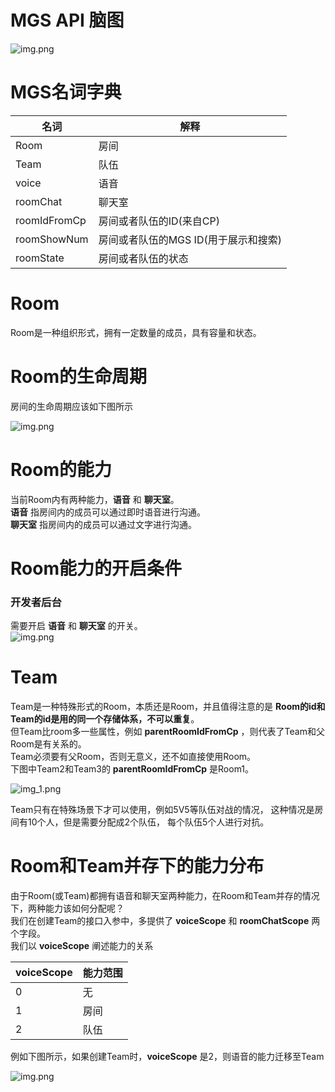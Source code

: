 # MGS API 脑图
![img.png](https://cdn.233xyx.com/1617110054459_929.png)

# MGS名词字典

|  名词   | 解释  |
|  ----  | ----  |
| Room  | 房间 |
| Team  | 队伍 |
| voice  | 语音|
| roomChat  | 聊天室|
| roomIdFromCp  | 房间或者队伍的ID(来自CP) |
| roomShowNum  | 房间或者队伍的MGS ID(用于展示和搜索) |
| roomState  | 房间或者队伍的状态|

# Room
Room是一种组织形式，拥有一定数量的成员，具有容量和状态。

# Room的生命周期
房间的生命周期应该如下图所示

![img.png](https://cdn.233xyx.com/1617110054581_242.png)

# Room的能力
当前Room内有两种能力，**语音** 和 **聊天室**。  
**语音** 指房间内的成员可以通过即时语音进行沟通。  
**聊天室** 指房间内的成员可以通过文字进行沟通。

# Room能力的开启条件
### 开发者后台
需要开启 **语音** 和 **聊天室** 的开关。  
![img.png](https://cdn.233xyx.com/1617110054808_839.png)


# Team
Team是一种特殊形式的Room，本质还是Room，并且值得注意的是 **Room的id和Team的id是用的同一个存储体系，不可以重复**。  
但Team比room多一些属性，例如 **parentRoomIdFromCp** ，则代表了Team和父Room是有关系的。  
Team必须要有父Room，否则无意义，还不如直接使用Room。  
下图中Team2和Team3的 **parentRoomIdFromCp** 是Room1。

![img_1.png](https://cdn.233xyx.com/1617110054915_502.png)

Team只有在特殊场景下才可以使用，例如5V5等队伍对战的情况，
这种情况是房间有10个人，但是需要分配成2个队伍，
每个队伍5个人进行对抗。

# Room和Team并存下的能力分布
由于Room(或Team)都拥有语音和聊天室两种能力，在Room和Team并存的情况下，两种能力该如何分配呢？  
我们在创建Team的接口入参中，多提供了 **voiceScope** 和 **roomChatScope** 两个字段。  
我们以 **voiceScope** 阐述能力的关系

|  voiceScope   | 能力范围 |
|  ----  | ----  |
| 0  | 无 |
| 1  | 房间 |
| 2  | 队伍  |

例如下图所示，如果创建Team时，**voiceScope** 是2，则语音的能力迁移至Team

![img.png](https://cdn.233xyx.com/1617110054684_113.png)
